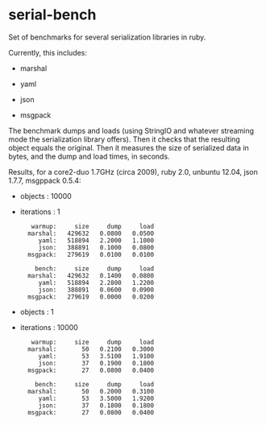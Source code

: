 serial-bench
============

Set of benchmarks for several serialization libraries in ruby.

Currently, this includes:

* marshal

* yaml

* json

* msgpack

The benchmark dumps and loads (using StringIO and whatever streaming mode the serialization library offers). Then it checks that the resulting object equals the original. Then it measures the size of serialized data in bytes, and the dump and load times, in seconds.

Results, for a core2-duo 1.7GHz (circa 2009), ruby 2.0, unbuntu 12.04, json 1.7.7, msgppack 0.5.4:

* objects     :    10000
* iterations  :        1

         warmup:     size     dump     load
        marshal:   429632   0.0800   0.0500
           yaml:   518894   2.2000   1.1000
           json:   388891   0.1000   0.0800
        msgpack:   279619   0.0100   0.0100

          bench:     size     dump     load
        marshal:   429632   0.1400   0.0800
           yaml:   518894   2.2800   1.2200
           json:   388891   0.0600   0.0900
        msgpack:   279619   0.0000   0.0200

* objects     :        1
* iterations  :    10000

         warmup:     size     dump     load
        marshal:       50   0.2100   0.3000
           yaml:       53   3.5100   1.9100
           json:       37   0.1900   0.1800
        msgpack:       27   0.0800   0.0400

          bench:     size     dump     load
        marshal:       50   0.2000   0.3100
           yaml:       53   3.5000   1.9200
           json:       37   0.1800   0.1800
        msgpack:       27   0.0800   0.0400
